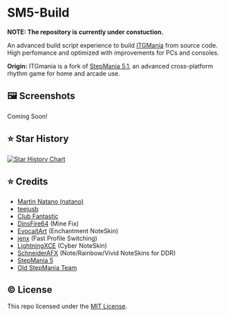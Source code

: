 # SM5-Build

**NOTE: The repository is currently under constuction.**

An advanced build script experience to build [ITGMania](https://itgmania.com) from source code. High perfomance and optimized with improvements for PCs and consoles.

**Origin:**
ITGmania is a fork of [StepMania 5.1](https://github.com/stepmania/stepmania/tree/5_1-new), an advanced cross-platform rhythm game for home and arcade use.

## :framed_picture: Screenshots

Coming Soon!

## :star: Star History

<a href="https://star-history.com/#aldrinmorris/sm5-build&Date">
  <picture>
    <source media="(prefers-color-scheme: dark)" srcset="https://api.star-history.com/svg?repos=aldrinmorris/sm5-build&Date&theme=dark" />
    <source media="(prefers-color-scheme: light)" srcset="https://api.star-history.com/svg?repos=aldrinmorris/sm5-build&Date&type=Date" />
    <img alt="Star History Chart" src="https://api.star-history.com/svg?repos=aldrinmorris/sm5-build&Date&type=Date" />
  </picture>
</a>

## :star: Credits

- [Martin Natano (natano)](https://github.com/natano)
- [teejusb](https://github.com/teejusb)
- [Club Fantastic](https://wiki.clubfantastic.dance/en/Credits)
- [DinsFire64](https://gist.github.com/DinsFire64/4a3f763cd3033afd55a176980b32a3b5) (Mine Fix)
- [EvocaitArt](https://twitter.com/EvocaitArt) (Enchantment NoteSkin)
- [jenx](https://www.amarion.net/) (Fast Profile Switching)
- [LightningXCE](https://twitter.com/lightningxce) (Cyber NoteSkin)
- [SchneiderAFX](https://github.com/SchneiderAFX/Schneiders-DDR-HD-Noteskins) (Note/Rainbow/Vivid NoteSkins for DDR)
- [StepMania 5](Docs/credits_SM5.txt)
- [Old StepMania Team](Docs/credits_old_Stepmania_Team.txt)

## :copyright: License

This repo licensed under the [MIT License](https://opensource.org/license/mit).
